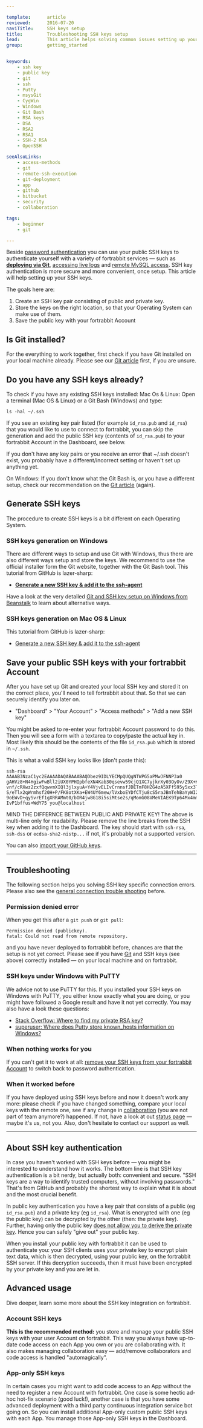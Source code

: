```yaml
---

template:      article
reviewed:      2016-07-20
naviTitle:     SSH keys setup
title:         Troubleshooting SSH keys setup
lead:          This article helps solving common issues setting up your SSH keys.
group:         getting_started


keywords:
    - ssh key
    - public key
    - git
    - ssh
    - Putty
    - msysGit
    - CygWin
    - Windows
    - Git Bash
    - RSA keys
    - DSA
    - RSA2
    - RSA1
    - SSH-2 RSA
    - OpenSSH

seeAlsoLinks:
    - access-methods
    - git
    - remote-ssh-execution
    - git-deployment
    - app
    - github
    - bitbucket
    - security
    - collaboration

tags:
    - beginner
    - git

---
```


Beside [password authentication](/access-methods#toc-password-authentication) you can use your public SSH keys to authenticate yourself with a variety of fortrabbit services — such as **[deploying via Git](git)**, [accessing live logs](logging) and [remote MySQL access](mysql#toc-remote-mysql-access). SSH key authentication is more secure and more convenient, once setup. This article will help setting up your SSH keys.

The goals here are:

1. Create an SSH key pair consisting of public and private key.
2. Store the keys on the right location, so that your Operating System can make use of them.
3. Save the public key with your fortrabbit Account


## Is Git installed?

For the everything to work together, first check if you have Git installed on your local machine already. Please see our [Git article](git) first, if you are unsure.


## Do you have any SSH keys already?

To check if you have any existing SSH keys installed: Mac Os & Linux: Open a terminal (Mac OS & Linux) or a Git Bash (Windows) and type:

```
ls -hal ~/.ssh
```

If you see an existing key pair listed (for example `id_rsa.pub` and `id_rsa`) that you would like to use to connect to fortrabbit, you can skip the generation and add the public SSH key (contents of `id_rsa.pub`) to your fortrabbit Account in the Dashboard, see below.

If you don't have any key pairs or you receive an error that ~/.ssh doesn't exist, you probably have a different/incorrect setting or haven't set up anything yet.

On Windows: If you don't know what the Git Bash is, or you have a different setup, check our recommendation on the [Git article](git) (again).


## Generate SSH keys

The procedure to create SSH keys is a bit different on each Operating System.

### SSH keys generation on Windows

There are different ways to setup and use Git with Windows, thus there are also different ways setup and store the keys. We recommend to use the official installer form the Git website, together with the Git Bash tool. This tutorial from GitHub is lazer-sharp:

* **[Generate a new SSH key & add it to the ssh-agent](https://help.github.com/articles/generating-a-new-ssh-key-and-adding-it-to-the-ssh-agent/#platform-windows)**

Have a look at the very detailed [Git and SSH key setup on Windows from Beanstalk](http://guides.beanstalkapp.com/version-control/git-on-windows.html) to learn about alternative ways.


### SSH keys generation on Mac OS & Linux

This tutorial from GitHub is lazer-sharp:

* [Generate a new SSH key & add it to the ssh-agent](https://help.github.com/articles/generating-a-new-ssh-key-and-adding-it-to-the-ssh-agent/#platform-mac)



## Save your public SSH keys with your fortrabbit Account

After you have set up Git and created your local SSH key and stored it on the correct place, you'll need to tell fortrabbit about that. So that we can securely identify you later on.

* "Dashboard" > "Your Account" > "Access methods" > "Add a new SSH key"

You might be asked to re-enter your fortrabbit Account password to do this. Then you will see a form with a textarea to copy/paste the actual key in. Most likely this should be the contents of the file `id_rsa.pub` which is stored in `~/.ssh`.

This is what a valid SSH key looks like (don't paste this):

```
ssh-rsa AAAAB3NzaC1yc2EAAAADAQABAAABAQDbez9IDLYECMpQUQgNTWPG5aPMwJFNNP3a0
gAHVz8+N4HgiwFwBll2iUX0YPHIpbfeXN4Kab30qsevw59cjQ1XC7yjkrXy03OyOv/Z9X+KpB
vnf/cRXwz2zxfQqwvmXIQl3jlxyuA+Y4VjvELIvCrnnsfJDETmF8HZG4zA5XFfS95y5xx3TF9
S/eTlx2qWrmhsf20H+P/FK8otXKa+EW4UY6mew/lVxboEYDfCTju8cS5raJBmTehBaYyWI2dy
9oEWvD+qySvrEf1gXRRAMmt0/bOR4jw8G18i5siMtse2s/qMomG08VMeVIAEK9Tp64Mx4mmQv
IvP1bffus+WdY75 you@localhost
```

MIND THE DIFFERNCE BETWEEN PUBLIC AND PRIVATE KEY! The above is multi-line only for readability. Please remove the line breaks from the SSH key when adding it to the Dashboard. The key should start with `ssh-rsa`, `ssh-dss` or `ecdsa-sha2-nistp...` if not, it's probably not a supported version.

You can also [import your GitHub keys](/access-methods#toc-github-ssh-key-import).

- - -


## Troubleshooting

The following section helps you solving SSH key specific connection errors. Please also see the [general connection trouble shooting](/access-methods#toc-troubleshooting) before.

### Permission denied error

When you get this after a `git push` or `git pull`:

```
Permission denied (publickey).
fatal: Could not read from remote repository.
```

and you have never deployed to fortrabbit before, chances are that the setup is not yet correct. Please see if you have [Git](git) and SSH keys (see above) correctly installed — on your local machine and on fortrabbit. 


### SSH keys under Windows with PuTTY

We advice not to use PuTTY for this. If you installed your SSH keys on Windows with PuTTY, you either know exactly what you are doing, or you might have followed a Google result and have it not yet correctly. You may also have a look these questions:

* [Stack Overflow: Where to find my private RSA key?](http://serverfault.com/questions/194567/how-do-i-tell-git-for-windows-where-to-find-my-private-rsa-key)
* [superuser: Where does Putty store known_hosts information on Windows?](http://superuser.com/questions/197489/where-does-putty-store-known-hosts-information-on-windows)


### When nothing works for you

If you can't get it to work at all: [remove your SSH keys from your fortrabbit Account](access-methods#toc-how-to-change-from-ssh-key-to-password-authentication) to switch back to password authentication.


### When it worked before

If you have deployed using SSH keys before and now it doesn't work any more: please check if you have changed something, compare your local keys with the remote one, see if any change in [collaboration](/collaboration) (you are not part of team anymore?) happened. If not, have a look at out [status page](https://status.fortrabbit.com) — maybe it's us, not you. Also, don't hesitate to contact our support as well.

- - -

## About SSH key authentication

In case you haven't worked with SSH keys before — you might be interested to understand how it works. The bottom line is that SSH key authentication is a bit nerdy, but actually both: convenient and secure. "SSH keys are a way to identify trusted computers, without involving passwords." That's from GitHub and probably the shortest way to explain what it is about and the most crucial benefit.

In public key authentication you have a key pair that consists of a public (eg `id_rsa.pub`) and a private key (eg `id_rsa`). What is encrypted with one (eg the public key) can be decrypted by the other (then: the private key). Further, having only the public key [does not allow you to derive the private key](https://en.wikipedia.org/wiki/List_of_unsolved_problems_in_mathematics). Hence you can safely "give out" your public key.

When you install your public key with fortrabbit it can be used to authenticate you: your SSH clients uses your private key to encrypt plain text data, which is then decrypted, using your public key, on the fortrabbit SSH server. If this decryption succeeds, then it must have been encrypted by your private key and you are let in.


## Advanced usage

Dive deeper, learn some more about the SSH key integration on fortrabbit.

### Account SSH keys

**This is the recommended method:** you store and manage your public SSH keys with your user Account on fortrabbit. This way you always have up-to-date code access on each App you own or you are collaborating with. It also makes managing collaboration easy — add/remove collaborators and code access is handled "automagically".

### App-only SSH keys

In certain cases you might want to add code access to an App without the need to register a new Account with fortrabbit. One case is some hectic ad-hoc hot-fix scenario (good luck!), another case is that you have some advanced deployment with a third party continuous integration service bot going on. So you can install additional App-only custom public SSH keys with each App. You manage those App-only SSH keys in the Dashboard.
